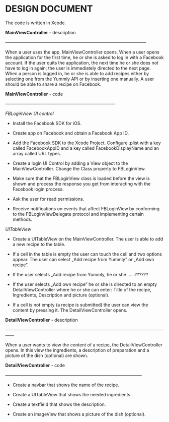 DESIGN DOCUMENT
=================

The code is written in Xcode. 

**MainViewController** - description 

————————————————————————————————

When a user uses the app, MainViewController opens. When a user opens the application for the first time, he or she is asked to log in with a Facebook account. If the user quits the application, the next time he or she does not have to log in again; the user is immediately directed to the next page. When a person is logged in, he or she is able to add recipes either by selecting one from the Yummly API or by inserting one manually. A user should be able to share a recipe on Facebook. 

**MainViewController** - code

—————————————————————————

*FBLoginView UI control*

* Install the Facebook SDK for iOS.

* Create app on Facebook and obtain a Facebook App ID.

* Add the Facebook SDK to the Xcode Project. Configure .plist with a key called FacebookAppID and a key called FacebookDisplayName and an array called URL types. 

* Create a login UI Control by adding a View object to the MainViewController. Change the Class property to FBLoginView. 

* Make sure that the FBLoginView class is loaded before the view is shown and process the response you get from interacting with the Facebook login process. 

* Ask the user for read permissions. 

* Receive notifications on events that affect FBLoginView by conforming to the FBLoginViewDelegate protocol and implementing certain methods. 

*UITableView*

* Create a UITableView on the MainViewController. The user is able to add a new recipe to the table.  

* If a cell in the table is empty the user can touch the cell and two options appear. The user can select „Add recipe from Yummly” or „Add own recipe”. 

* If the user selects „Add recipe from Yummly, he or she ……??????

* If the user selects „Add own recipe” he or she is directed to an empty DetailViewController where he or she can enter: Title of the recipe, Ingredients, Description and picture (optional). 

* If a cell is not empty (a recipe is submitted) the user can view the content by pressing it. The DetailViewController opens. 

**DetailViewController** - description

——————————————————————————————————————

When a user wants to view the content of a recipe, the DetailViewController opens. In this view the ingredients, a description of preparation and a picture of the dish (optional) are shown. 

**DetailViewController** - code

———————————————————————————————

* Create a navbar that shows the name of the recipe.

* Create a UITableView that shows the needed ingredients. 

* Create a textfield that shows the description.

* Create an imageView that shows a picture of the dish (optional). 



